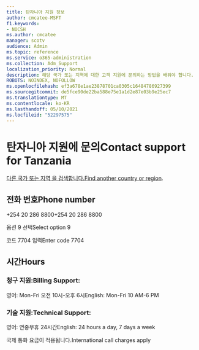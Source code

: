 ```yaml
---
title: 탄자니아 지원 정보
author: cmcatee-MSFT
f1.keywords:
- NOCSH
ms.author: cmcatee
manager: scotv
audience: Admin
ms.topic: reference
ms.service: o365-administration
ms.collection: Adm_Support
localization_priority: Normal
description: 해당 국가 또는 지역에 대한 고객 지원에 문의하는 방법을 배워야 합니다.
ROBOTS: NOINDEX, NOFOLLOW
ms.openlocfilehash: ef3a678e1ae23878701ca0305c16484786927399
ms.sourcegitcommit: de5fce90de22ba588e75e1a1d2e87e03b9e25ec7
ms.translationtype: MT
ms.contentlocale: ko-KR
ms.lasthandoff: 05/10/2021
ms.locfileid: "52297575"
---
```

# <a name="contact-support-for-tanzania"></a><span data-ttu-id="1acf8-103">탄자니아 지원에 문의</span><span class="sxs-lookup"><span data-stu-id="1acf8-103">Contact support for Tanzania</span></span>

<span data-ttu-id="1acf8-104">[다른 국가 또는 지역 을 검색합니다.](../../business-video/get-help-support.md)</span><span class="sxs-lookup"><span data-stu-id="1acf8-104">[Find another country or region](../../business-video/get-help-support.md).</span></span>

## <a name="phone-number"></a><span data-ttu-id="1acf8-105">전화 번호</span><span class="sxs-lookup"><span data-stu-id="1acf8-105">Phone number</span></span>
<span data-ttu-id="1acf8-106">+254 20 286 8800</span><span class="sxs-lookup"><span data-stu-id="1acf8-106">+254 20 286 8800</span></span>

<span data-ttu-id="1acf8-107">옵션 9 선택</span><span class="sxs-lookup"><span data-stu-id="1acf8-107">Select option 9</span></span>

<span data-ttu-id="1acf8-108">코드 7704 입력</span><span class="sxs-lookup"><span data-stu-id="1acf8-108">Enter code 7704</span></span>

## <a name="hours"></a><span data-ttu-id="1acf8-109">시간</span><span class="sxs-lookup"><span data-stu-id="1acf8-109">Hours</span></span>
### <a name="billing-support"></a><span data-ttu-id="1acf8-110">청구 지원:</span><span class="sxs-lookup"><span data-stu-id="1acf8-110">Billing Support:</span></span>

<span data-ttu-id="1acf8-111">영어: Mon-Fri 오전 10시-오후 6시</span><span class="sxs-lookup"><span data-stu-id="1acf8-111">English: Mon-Fri 10 AM-6 PM</span></span>

### <a name="technical-support"></a><span data-ttu-id="1acf8-112">기술 지원:</span><span class="sxs-lookup"><span data-stu-id="1acf8-112">Technical Support:</span></span>

<span data-ttu-id="1acf8-113">영어: 연중무휴 24시간</span><span class="sxs-lookup"><span data-stu-id="1acf8-113">English: 24 hours a day, 7 days a week</span></span>

<span data-ttu-id="1acf8-114">국제 통화 요금이 적용됩니다.</span><span class="sxs-lookup"><span data-stu-id="1acf8-114">International call charges apply</span></span>
